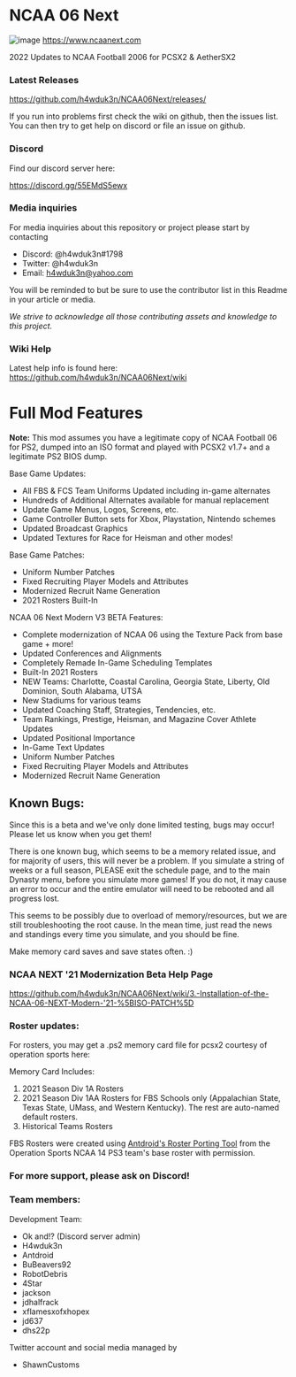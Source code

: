 # NCAA 06 Next
![image](https://user-images.githubusercontent.com/19662073/184521412-9970fe10-f8ee-4a5b-a3fa-878ac9ddb40f.png)
https://www.ncaanext.com

2022 Updates to NCAA Football 2006 for PCSX2 & AetherSX2

### Latest Releases

https://github.com/h4wduk3n/NCAA06Next/releases/

If you run into problems first check the wiki on github, then the issues list. You can then try to get help on discord or file an issue on github.

### Discord

Find our discord server here:

https://discord.gg/55EMdS5ewx

### Media inquiries

For media inquiries about this repository or project please start by contacting 

* Discord: @h4wduk3n#1798
* Twitter: @h4wduk3n
* Email: h4wduk3n@yahoo.com

You will be reminded to but be sure to use the contributor list in this Readme in your article or media.

*We strive to acknowledge all those contributing assets and knowledge to this project.*

### Wiki Help

Latest help info is found here:
https://github.com/h4wduk3n/NCAA06Next/wiki

# Full Mod Features

**Note:** This mod assumes you have a legitimate copy of NCAA Football 06 for PS2, dumped into an ISO format and played with PCSX2 v1.7+ and a legitimate PS2 BIOS dump.


Base Game Updates:
* All FBS & FCS Team Uniforms Updated including in-game alternates
* Hundreds of Additional Alternates available for manual replacement
* Update Game Menus, Logos, Screens, etc.
* Game Controller Button sets for Xbox, Playstation, Nintendo schemes
* Updated Broadcast Graphics
* Updated Textures for Race for Heisman and other modes!

Base Game Patches:
* Uniform Number Patches
* Fixed Recruiting Player Models and Attributes
* Modernized Recruit Name Generation
* 2021 Rosters Built-In

NCAA 06 Next Modern V3 BETA Features:
* Complete modernization of NCAA 06 using the Texture Pack from base game + more!
* Updated Conferences and Alignments
* Completely Remade In-Game Scheduling Templates
* Built-In 2021 Rosters
* NEW Teams: Charlotte, Coastal Carolina, Georgia State, Liberty, Old Dominion, South Alabama, UTSA
* New Stadiums for various teams
* Updated Coaching Staff, Strategies, Tendencies, etc.
* Team Rankings, Prestige, Heisman, and Magazine Cover Athlete Updates
* Updated Positional Importance
* In-Game Text Updates
* Uniform Number Patches
* Fixed Recruiting Player Models and Attributes
* Modernized Recruit Name Generation

## Known Bugs:

Since this is a beta and we've only done limited testing, bugs may occur! Please let us know when you get them!

There is one known bug, which seems to be a memory related issue, and for majority of users, this will never be a problem. If you simulate a string of weeks or a full season, PLEASE exit the schedule page, and to the main Dynasty menu, before you simulate more games! If you do not, it may cause an error to occur and the entire emulator will need to be rebooted and all progress lost.

This seems to be possibly due to overload of memory/resources, but we are still troubleshooting the root cause. In the mean time, just read the news and standings every time you simulate, and you should be fine.

Make memory card saves and save states often. :)


### NCAA NEXT '21 Modernization Beta Help Page

https://github.com/h4wduk3n/NCAA06Next/wiki/3.-Installation-of-the-NCAA-06-NEXT-Modern-'21-%5BISO-PATCH%5D



### Roster updates:

For rosters, you may get a .ps2 memory card file for pcsx2 courtesy of operation sports here:

Memory Card Includes:
1. 2021 Season Div 1A Rosters 
2. 2021 Season Div 1AA Rosters for FBS Schools only (Appalachian State, Texas State, UMass, and Western Kentucky). The rest are auto-named default rosters.
3. Historical Teams Rosters

FBS Rosters were created using <a href=https://github.com/antdroidx/NCAA-Football-PS3-to-PS2-Roster-Porting-Tool>Antdroid's Roster Porting Tool</a> from the Operation Sports NCAA 14 PS3 team's base roster with permission.

### For more support, please ask on Discord!



### Team members:

Development Team:

* Ok and!? (Discord server admin)
* H4wduk3n
* Antdroid
* BuBeavers92
* RobotDebris
* 4Star
* jackson
* jdhalfrack
* xflamesxofxhopex
* jd637
* dhs22p

Twitter account and social media managed by
* ShawnCustoms



